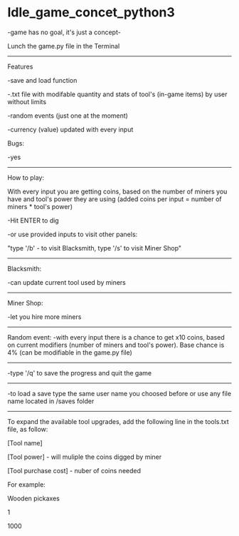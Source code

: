 # Idle_game_concet_python3

-game has no goal, it's just a concept-

Lunch the game.py file in the Terminal

---------------------------------




Features

-save and load function

-.txt file with modifable quantity and stats of tool's (in-game items) by user without limits

-random events (just one at the moment)

-currency (value) updated with every input


Bugs:

-yes


---------------------------------


How to play:

With every input you are getting coins, based on the number of miners you have and tool's power they are using (added coins per input  = number of miners * tool's power)

-Hit ENTER to dig

-or use provided inputs to visit other panels:

"type '/b' - to visit Blacksmith, type '/s' to visit Miner Shop"

---
Blacksmith:

-can update current tool used by miners

---
Miner Shop:

-let you hire more miners

---
Random event:
-with every input there is a chance to get x10 coins, based on current modifiers (number of miners and tool's power). 
Base chance is 4% (can be modifiable in the game.py file)

---
-type '/q' to save the progress and quit the game

---------------------------------
-to load a save type the same user name you choosed before or use any file name located in /saves folder

---------------------------------

To expand the available tool upgrades, add the following line in the tools.txt file, as follow:


[Tool name]

[Tool power] - will muliple the coins digged by miner

[Tool purchase cost] - nuber of coins needed


For example:

Wooden pickaxes 

1

1000


